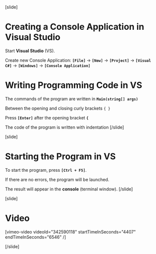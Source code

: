 [slide]
# Creating a Console Application in Visual Studio
Start **Visual Studio** (VS).

Create new Console Application: **`[File]`** -> **`[New]`** -> **`[Project]`** -> **`[Visual C#]`** -> **`[Windows]`** -> **`[Console Application]`**

# Writing Programming Code in VS
The commands of the program are written in **`Main(string[] args)`**

Between the opening and closing curly brackets `{ }`

Press **`[Enter]`** after the opening bracket **`{`**

The code of the program is written with indentation
[/slide]

[slide]
# Starting the Program in VS
To start the program, press **`[Ctrl + F5]`**.

If there are no errors, the program will be launched.

The result will appear in the **console** (terminal window).
[/slide]

[slide]
# Video

[vimeo-video videoId="342590118" startTimeInSeconds="4407" endTimeInSeconds="6546" /]

[/slide]